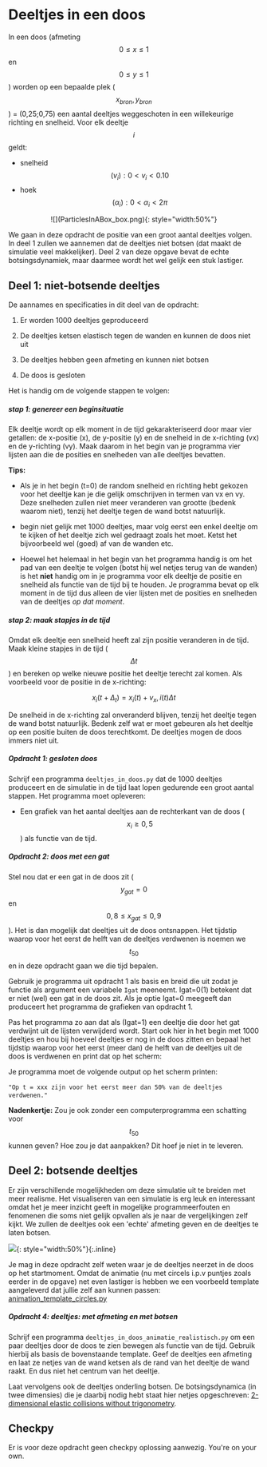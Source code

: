 # Deeltjes in een doos

In een doos (afmeting $$0 \leq x \leq 1$$ en $$0 \leq y \leq 1$$) worden op een bepaalde plek ($$x_{bron}, y_{bron}$$) = (0,25;0,75) een aantal deeltjes weggeschoten in een willekeurige richting en snelheid. Voor elk deeltje $$i$$ geldt:

   - snelheid $$(v_{i}): 0 < v_{i} < 0.10$$
   - hoek $$(\alpha_{i}): 0 < \alpha_{i} < 2\pi$$
   
<p align="center">
![](ParticlesInABox_box.png){: style="width:50%"}
</p>

We gaan in deze opdracht de positie van een groot aantal deeltjes volgen. In deel 1 zullen we aannemen dat de deeltjes niet botsen (dat maakt de simulatie veel  makkelijker). Deel 2 van deze opgave bevat de echte botsingsdynamiek, maar daarmee wordt het wel gelijk een stuk lastiger. 

## Deel 1: niet-botsende deeltjes

De aannames en specificaties in dit deel van de opdracht:

   1.  Er worden 1000 deeltjes geproduceerd
   
   2.  De deeltjes ketsen elastisch tegen de wanden en kunnen de doos niet uit

   3.  De deeltjes hebben geen afmeting en kunnen niet botsen

   4.  De doos is gesloten
   
Het is handig om de volgende stappen te volgen:

##### stap 1: genereer een beginsituatie
  
  Elk deeltje wordt op elk moment in de tijd gekarakteriseerd door maar vier getallen: de x-positie (x), de y-positie (y) en de snelheid in de x-richting (vx) en de y-richting (vy). Maak daarom in het begin van je programma vier lijsten aan die de posities en snelheden van alle deeltjes bevatten.
  
**Tips:**

   - Als je in het begin (t=0) de random snelheid en richting hebt gekozen voor het deeltje kan je die gelijk omschrijven in termen van vx en vy. Deze snelheden zullen niet meer veranderen van grootte (bedenk waarom niet), tenzij het deeltje tegen de wand botst natuurlijk.
   
   - begin niet gelijk met 1000 deeltjes, maar volg eerst een enkel deeltje om te kijken of het deeltje zich wel gedraagt zoals het moet. Ketst het bijvoorbeeld wel (goed) af van de wanden etc.

   - Hoewel het helemaal in het begin van het programma handig is om het pad van een deeltje te volgen (botst hij wel netjes terug van de wanden) is het **niet** handig om in je programma voor elk deeltje de positie en snelheid als functie van de tijd bij te houden. Je programma bevat op elk moment in de tijd dus alleen de vier lijsten met de posities en snelheden van de deeltjes *op dat moment*.
   
##### stap 2: maak stapjes in de tijd

Omdat elk deeltje een snelheid heeft zal zijn positie veranderen in de tijd. Maak kleine stapjes in de tijd ($$\Delta t$$) en bereken op welke nieuwe positie het deeltje terecht zal komen. Als voorbeeld voor de positie in de x-richting: 

  $$x_i(t+\Delta_t) = x_i(t) + v_x,i(t)\Delta t$$ 

De snelheid in de x-richting zal onveranderd blijven, tenzij het deeltje tegen de wand botst natuurlijk. Bedenk zelf wat er moet gebeuren als het deeltje op een positie buiten de doos terechtkomt. De deeltjes mogen de doos immers niet uit.


##### Opdracht 1: gesloten doos

Schrijf een programma `deeltjes_in_doos.py` dat de 1000 deeltjes produceert en de simulatie in de tijd laat lopen gedurende een groot aantal stappen. Het programma moet opleveren:
 
   - Een grafiek van het aantal deeltjes aan de rechterkant van de doos ($$x_i \geq 0,5$$) als functie van de tijd.

##### Opdracht 2: doos met een gat

Stel nou dat er een gat in de doos zit ($$y_{gat} = 0$$ en $$0,8 \leq x_{gat} \leq 0,9$$). Het is dan mogelijk dat deeltjes uit de doos ontsnappen. Het tijdstip waarop voor het eerst de helft van de deeltjes verdwenen is noemen we $$t_{50}$$ en in deze opdracht gaan we die tijd bepalen.

Gebruik je programma uit opdracht 1 als basis en breid die uit zodat je functie als argument een variabele `Igat` meeneemt. Igat=0(1) betekent dat er niet (wel) een gat in de doos zit. Als je optie Igat=0 meegeeft dan produceert het programma de grafieken van opdracht 1. 

Pas het programma zo aan dat als (Igat=1) een deeltje die door het gat verdwijnt uit de lijsten verwijderd wordt. Start ook hier in het begin met 1000 deeltjes en hou bij hoeveel deeltjes er nog in de doos zitten en bepaal het tijdstip waarop voor het eerst (meer dan) de helft van de deeltjes uit de doos is verdwenen en print dat op het scherm:

 Je programma moet de volgende output op het scherm printen:

    "Op t = xxx zijn voor het eerst meer dan 50% van de deeltjes verdwenen."

**Nadenkertje:** Zou je ook zonder een computerprogramma een schatting voor $$t_{50}$$ kunnen geven? Hoe zou je dat aanpakken? Dit hoef je niet in te leveren.

## Deel 2: botsende deeltjes

Er zijn verschillende mogelijkheden om deze simulatie uit te breiden met meer realisme. Het visualiseren van een simulatie is erg leuk en interessant omdat het je meer
inzicht geeft in mogelijke programmeerfouten en fenomenen die soms niet gelijk opvallen als je naar de vergelijkingen zelf kijkt. We zullen de deeltjes ook een 'echte'
afmeting geven en de deeltjes te laten botsen.

![](collidingballs_4.gif){: style="width:50%"}{:.inline}

Je mag in deze opdracht zelf weten waar je de deeltjes neerzet in de doos op het startmoment. Omdat de animatie (nu met circels i.p.v puntjes zoals eerder in de opgave) net even lastiger is hebben we een voorbeeld template aangeleverd dat jullie zelf aan kunnen passen: [animation_template_circles.py](https://www.nikhef.nl/~ivov/Python/DeeltjesInDoos/animation_template_circles.py)

##### Opdracht 4: deeltjes: met afmeting en met botsen

Schrijf een programma `deeltjes_in_doos_animatie_realistisch.py` om een paar deeltjes door de doos te zien bewegen als functie van de tijd. Gebruik hierbij als basis de bovenstaande template. Geef de deeltjes een afmeting en laat ze netjes van de wand ketsen als de rand van het deeltje de wand raakt. En dus niet het centrum van het deeltje. 

Laat vervolgens ook de deeltjes onderling botsen. De botsingsdynamica (in twee dimensies) die je daarbij nodig hebt staat hier netjes opgeschreven:
[2-dimensional elastic collisions without trigonometry](http://www.vobarian.com/collisions/2dcollisions2.pdf).



## Checkpy

Er is voor deze opdracht geen checkpy oplossing aanwezig. You're on your own.
